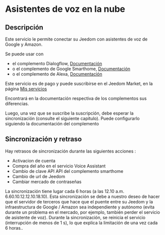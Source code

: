 # Asistentes de voz en la nube

## Descripción

Este servicio le permite conectar su Jeedom con asistentes de voz de Google y Amazon.

Se puede usar con 
- el complemento Dialogflow, [Documentación](https://jeedom.github.io/plugin-dialogflow/es_ES/)
- o el complemento de Google Smarthome, [Documentación](https://jeedom.github.io/plugin-gsh/es_ES/)
- o el complemento de Alexa, [Documentación](https://jeedom.github.io/plugin-ash//es_ES/)

Este servicio es de pago y puede suscribirse en el Jeedom Market, en la página [Mis servicios](https://www.jeedom.com/market/index.php?v=d&p=profils#services)

Encontrará en la documentación respectiva de los complementos sus diferencias.

Luego, una vez que se suscribe la suscripción, debe esperar la sincronización (consulte el siguiente capítulo). Puede configurarlo siguiendo la documentación del complemento

## Sincronización y retraso

Hay retrasos de sincronización durante las siguientes acciones :

- Activacion de cuenta
- Compra del año en el servicio Voice Assistant
- Cambio de clave API API del complemento smarthome
- Cambio de url de Jeedom
- Cambiar mercado de contraseñas

La sincronización tiene lugar cada 6 horas (a las 12.10 a.m. 6.60.10.12.12.10.18.10). Esta sincronización se debe a nuestro deseo de hacer que el servidor de terceros que hace que el puente entre su Jeedom y la infraestructura de Google / Amazon sea independiente y autónomo (evita durante un problema en el mercado, por ejemplo, también perder el servicio de asistente de voz). Durante la sincronización, se reinicia el servicio (interrupción de menos de 1 s), lo que explica la limitación de una vez cada 6 horas..
